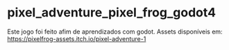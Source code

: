 # pixel_adventure_pixel_frog_godot4
Este jogo foi feito afim de aprendizados com godot. Assets disponíveis em: https://pixelfrog-assets.itch.io/pixel-adventure-1
